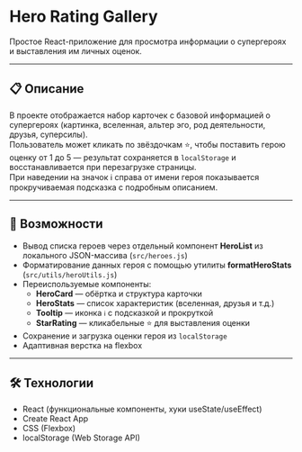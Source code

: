 # Hero Rating Gallery

Простое React-приложение для просмотра информации о супергероях и выставления им личных оценок.

---

## 📋 Описание

В проекте отображается набор карточек с базовой информацией о супергероях (картинка, вселенная, альтер эго, род деятельности, друзья, суперсилы).  
Пользователь может кликать по звёздочкам ⭐️, чтобы поставить герою оценку от 1 до 5 — результат сохраняется в `localStorage` и восстанавливается при перезагрузке страницы.  
При наведении на значок ℹ️ справа от имени героя показывается прокручиваемая подсказка с подробным описанием.

---

## 🚀 Возможности

- Вывод списка героев через отдельный компонент **HeroList** из локального JSON-массива (`src/heroes.js`)
- Форматирование данных героя с помощью утилиты **formatHeroStats** (`src/utils/heroUtils.js`)
- Переиспользуемые компоненты:
  - **HeroCard** — обёртка и структура карточки  
  - **HeroStats** — список характеристик (вселенная, друзья и т.д.)  
  - **Tooltip** — иконка `ℹ️` с подсказкой и прокруткой  
  - **StarRating** — кликабельные ⭐️ для выставления оценки
- Сохранение и загрузка оценки героя из `localStorage`
- Адаптивная верстка на flexbox

---

## 🛠 Технологии

- React (функциональные компоненты, хуки useState/useEffect) 
- Create React App  
- CSS (Flexbox)  
- localStorage (Web Storage API)
